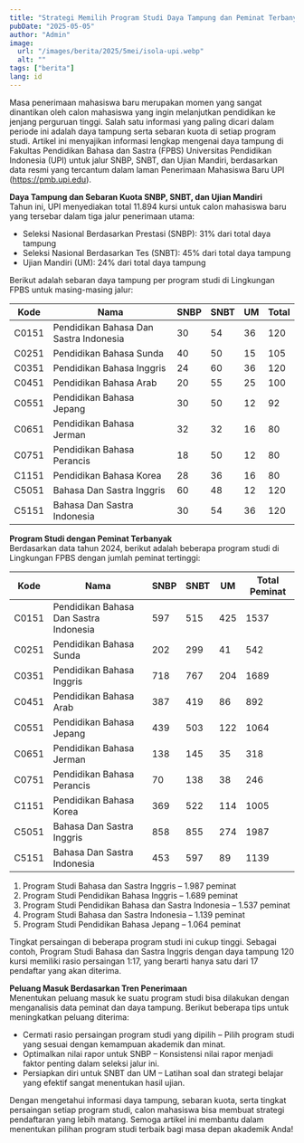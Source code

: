 ```yaml
---
title: "Strategi Memilih Program Studi Daya Tampung dan Peminat Terbanyak di UPI"
pubDate: "2025-05-05"
author: "Admin"
image:
  url: "/images/berita/2025/5mei/isola-upi.webp"
  alt: ""
tags: ["berita"]
lang: id
---
```


Masa penerimaan mahasiswa baru merupakan momen yang sangat dinantikan oleh calon mahasiswa yang ingin melanjutkan pendidikan ke jenjang perguruan tinggi. Salah satu informasi yang paling dicari dalam periode ini adalah daya tampung serta sebaran kuota di setiap program studi. Artikel ini menyajikan informasi lengkap mengenai daya tampung di Fakultas Pendidikan Bahasa dan Sastra (FPBS) Universitas Pendidikan Indonesia (UPI) untuk jalur SNBP, SNBT, dan Ujian Mandiri, berdasarkan data resmi yang tercantum dalam laman Penerimaan Mahasiswa Baru UPI (https://pmb.upi.edu).

**Daya Tampung dan Sebaran Kuota SNBP, SNBT, dan Ujian Mandiri**  
Tahun ini, UPI menyediakan total 11.894 kursi untuk calon mahasiswa baru yang tersebar dalam tiga jalur penerimaan utama:
- Seleksi Nasional Berdasarkan Prestasi (SNBP): 31% dari total daya tampung  
- Seleksi Nasional Berdasarkan Tes (SNBT): 45% dari total daya tampung  
- Ujian Mandiri (UM): 24% dari total daya tampung  

Berikut adalah sebaran daya tampung per program studi di Lingkungan FPBS untuk masing-masing jalur:

| Kode  | Nama                                 | SNBP | SNBT | UM  | Total |
|-------|--------------------------------------|------|------|-----|-------|
| C0151 | Pendidikan Bahasa Dan Sastra Indonesia | 30   | 54   | 36  | 120   |
| C0251 | Pendidikan Bahasa Sunda              | 40   | 50   | 15  | 105   |
| C0351 | Pendidikan Bahasa Inggris            | 24   | 60   | 36  | 120   |
| C0451 | Pendidikan Bahasa Arab               | 20   | 55   | 25  | 100   |
| C0551 | Pendidikan Bahasa Jepang             | 30   | 50   | 12  | 92    |
| C0651 | Pendidikan Bahasa Jerman             | 32   | 32   | 16  | 80    |
| C0751 | Pendidikan Bahasa Perancis           | 18   | 50   | 12  | 80    |
| C1151 | Pendidikan Bahasa Korea              | 28   | 36   | 16  | 80    |
| C5051 | Bahasa Dan Sastra Inggris            | 60   | 48   | 12  | 120   |
| C5151 | Bahasa Dan Sastra Indonesia          | 30   | 54   | 36  | 120   |

**Program Studi dengan Peminat Terbanyak**  
Berdasarkan data tahun 2024, berikut adalah beberapa program studi di Lingkungan FPBS dengan jumlah peminat tertinggi:

| Kode  | Nama                                 | SNBP | SNBT | UM  | Total Peminat |
|-------|--------------------------------------|------|------|-----|---------------|
| C0151 | Pendidikan Bahasa Dan Sastra Indonesia | 597  | 515  | 425 | 1537          |
| C0251 | Pendidikan Bahasa Sunda              | 202  | 299  | 41  | 542           |
| C0351 | Pendidikan Bahasa Inggris            | 718  | 767  | 204 | 1689          |
| C0451 | Pendidikan Bahasa Arab               | 387  | 419  | 86  | 892           |
| C0551 | Pendidikan Bahasa Jepang             | 439  | 503  | 122 | 1064          |
| C0651 | Pendidikan Bahasa Jerman             | 138  | 145  | 35  | 318           |
| C0751 | Pendidikan Bahasa Perancis           | 70   | 138  | 38  | 246           |
| C1151 | Pendidikan Bahasa Korea              | 369  | 522  | 114 | 1005          |
| C5051 | Bahasa Dan Sastra Inggris            | 858  | 855  | 274 | 1987          |
| C5151 | Bahasa Dan Sastra Indonesia          | 453  | 597  | 89  | 1139          |

1. Program Studi Bahasa dan Sastra Inggris – 1.987 peminat  
2. Program Studi Pendidikan Bahasa Inggris – 1.689 peminat  
3. Program Studi Pendidikan Bahasa dan Sastra Indonesia – 1.537 peminat  
4. Program Studi Bahasa dan Sastra Indonesia – 1.139 peminat  
5. Program Studi Pendidikan Bahasa Jepang – 1.064 peminat  

Tingkat persaingan di beberapa program studi ini cukup tinggi. Sebagai contoh, Program Studi Bahasa dan Sastra Inggris dengan daya tampung 120 kursi memiliki rasio persaingan 1:17, yang berarti hanya satu dari 17 pendaftar yang akan diterima.

**Peluang Masuk Berdasarkan Tren Penerimaan**  
Menentukan peluang masuk ke suatu program studi bisa dilakukan dengan menganalisis data peminat dan daya tampung. Berikut beberapa tips untuk meningkatkan peluang diterima:
- Cermati rasio persaingan program studi yang dipilih – Pilih program studi yang sesuai dengan kemampuan akademik dan minat.  
- Optimalkan nilai rapor untuk SNBP – Konsistensi nilai rapor menjadi faktor penting dalam seleksi jalur ini.  
- Persiapkan diri untuk SNBT dan UM – Latihan soal dan strategi belajar yang efektif sangat menentukan hasil ujian.  

Dengan mengetahui informasi daya tampung, sebaran kuota, serta tingkat persaingan setiap program studi, calon mahasiswa bisa membuat strategi pendaftaran yang lebih matang. Semoga artikel ini membantu dalam menentukan pilihan program studi terbaik bagi masa depan akademik Anda!  
